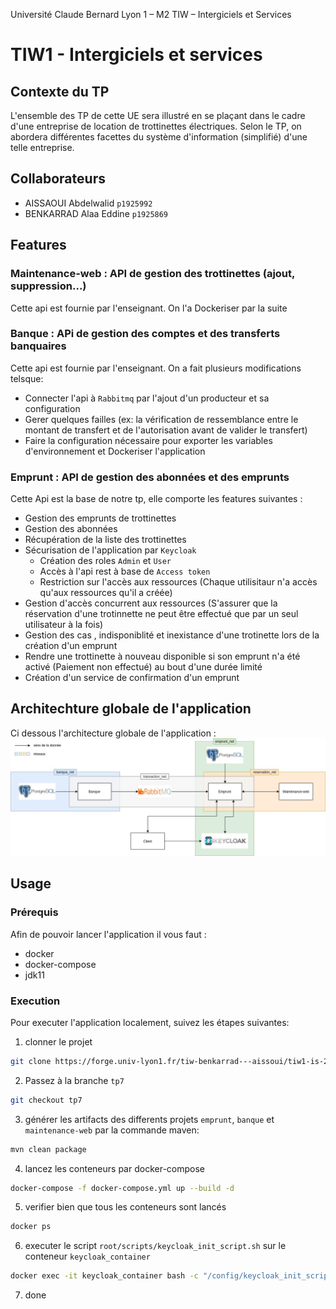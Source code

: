 Université Claude Bernard Lyon 1 – M2 TIW – Intergiciels et Services

# TIW1 - Intergiciels et services
## Contexte du TP
L'ensemble des TP de cette UE sera illustré en se plaçant dans le cadre d'une entreprise de location de trottinettes électriques.
Selon le TP, on abordera différentes facettes du système d'information (simplifié) d'une telle entreprise.

## Collaborateurs 
- AISSAOUI Abdelwalid `p1925992`
- BENKARRAD Alaa Eddine `p1925869`

## Features
### Maintenance-web : API de gestion des trottinettes (ajout, suppression...)
Cette api est fournie par l'enseignant. On l'a Dockeriser par la suite

### Banque : APi de gestion des comptes et des transferts banquaires
Cette api est fournie par l'enseignant. On a fait plusieurs modifications telsque:
- Connecter l'api à `Rabbitmq` par l'ajout d'un producteur et sa configuration
- Gerer quelques failles (ex: la vérification de ressemblance entre le montant de transfert et de l'autorisation avant de valider le transfert)
- Faire la configuration nécessaire pour exporter les variables d'environnement et Dockeriser l'application

### Emprunt : API de gestion des abonnées et des emprunts
Cette Api est la base de notre tp, elle comporte les features suivantes :
- Gestion des emprunts de trottinettes 
- Gestion des abonnées 
- Récupération de la liste des trottinettes 
- Sécurisation de l'application par `Keycloak`
	- Création des roles `Admin` et `User`
	- Accès à l'api rest à base de `Access token`
	- Restriction sur l'accès aux ressources (Chaque utilisitaur n'a accès qu'aux ressources qu'il a créée) 
- Gestion d'accès concurrent aux ressources (S'assurer que la réservation d'une trotinnette ne peut être effectué que par un seul utilisateur à la fois)
- Gestion des cas , indisponiblité et inexistance d'une trotinette lors de la création d'un emprunt
- Rendre une trottinette à nouveau disponible si son emprunt n'a été activé (Paiement non effectué) au bout d'une durée limité
- Création d'un service de confirmation d'un emprunt 

## Architechture globale de l'application
Ci dessous l'architecture globale de l'application : 
![Architecture gde l'application](./architecture.jpeg)

## Usage
### Prérequis
Afin de pouvoir lancer l'application il vous faut :
- docker 
- docker-compose
- jdk11

### Execution
Pour executer l'application localement, suivez les étapes suivantes:
1. clonner le projet
```bash
git clone https://forge.univ-lyon1.fr/tiw-benkarrad---aissoui/tiw1-is-2019.git
```

2. Passez à la branche `tp7`
```bash
git checkout tp7
```

3. générer les artifacts des differents projets `emprunt`, `banque` et `maintenance-web` par la commande maven:
```bash
mvn clean package
```

4. lancez les conteneurs par docker-compose
```bash
docker-compose -f docker-compose.yml up --build -d
```

5. verifier bien que tous les conteneurs sont lancés
```bash
docker ps
```

6. executer le script `root/scripts/keycloak_init_script.sh` sur le conteneur `keycloak_container`
```bash
docker exec -it keycloak_container bash -c "/config/keycloak_init_script.sh"
```

7. done


